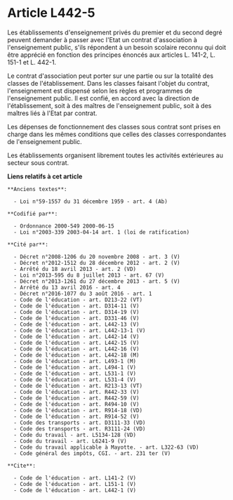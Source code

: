# Article L442-5

Les établissements d'enseignement privés du premier et du second degré peuvent demander à passer avec l'Etat un contrat
d'association à l'enseignement public, s'ils répondent à un besoin scolaire reconnu qui doit être apprécié en fonction des
principes énoncés aux articles L. 141-2, L. 151-1 et L. 442-1.

Le contrat d'association peut porter sur une partie ou sur la totalité des classes de l'établissement. Dans les classes
faisant l'objet du contrat, l'enseignement est dispensé selon les règles et programmes de l'enseignement public. Il est
confié, en accord avec la direction de l'établissement, soit à des maîtres de l'enseignement public, soit à des maîtres liés
à l'Etat par contrat.

Les dépenses de fonctionnement des classes sous contrat sont prises en charge dans les mêmes conditions que celles des
classes correspondantes de l'enseignement public.

Les établissements organisent librement toutes les activités extérieures au secteur sous contrat.

**Liens relatifs à cet article**

	**Anciens textes**:

	  - Loi n°59-1557 du 31 décembre 1959 - art. 4 (Ab)

	**Codifié par**:

	  - Ordonnance 2000-549 2000-06-15
	  - Loi n°2003-339 2003-04-14 art. 1 (loi de ratification)

	**Cité par**:

	  - Décret n°2008-1206 du 20 novembre 2008 - art. 3 (V)
	  - Décret n°2012-1512 du 28 décembre 2012 - art. 2 (V)
	  - Arrêté du 18 avril 2013 - art. 2 (VD)
	  - Loi n°2013-595 du 8 juillet 2013 - art. 67 (V)
	  - Décret n°2013-1261 du 27 décembre 2013 - art. 5 (V)
	  - Arrêté du 13 avril 2016 - art. 4
	  - Décret n°2016-1077 du 3 août 2016 - art. 1
	  - Code de l'éducation - art. D213-22 (VT)
	  - Code de l'éducation - art. D314-11 (V)
	  - Code de l'éducation - art. D314-19 (V)
	  - Code de l'éducation - art. D331-46 (V)
	  - Code de l'éducation - art. L442-13 (V)
	  - Code de l'éducation - art. L442-13-1 (V)
	  - Code de l'éducation - art. L442-14 (V)
	  - Code de l'éducation - art. L442-15 (V)
	  - Code de l'éducation - art. L442-16 (V)
	  - Code de l'éducation - art. L442-18 (M)
	  - Code de l'éducation - art. L493-1 (M)
	  - Code de l'éducation - art. L494-1 (V)
	  - Code de l'éducation - art. L531-1 (V)
	  - Code de l'éducation - art. L531-4 (V)
	  - Code de l'éducation - art. R213-13 (VT)
	  - Code de l'éducation - art. R442-33 (V)
	  - Code de l'éducation - art. R442-59 (V)
	  - Code de l'éducation - art. R494-10 (V)
	  - Code de l'éducation - art. R914-18 (VD)
	  - Code de l'éducation - art. R914-52 (V)
	  - Code des transports - art. D3111-33 (VD)
	  - Code des transports - art. R3111-24 (VD)
	  - Code du travail - art. L5134-128 (VD)
	  - Code du travail - art. L6241-9 (V)
	  - Code du travail applicable à Mayotte. - art. L322-63 (VD)
	  - Code général des impôts, CGI. - art. 231 ter (V)

	**Cite**:

	  - Code de l'éducation - art. L141-2 (V)
	  - Code de l'éducation - art. L151-1 (V)
	  - Code de l'éducation - art. L442-1 (V)
